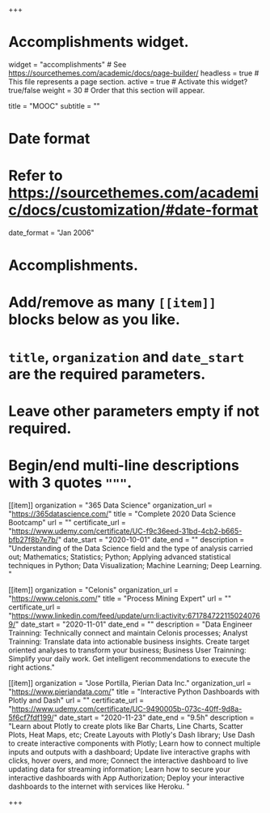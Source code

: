 +++
# Accomplishments widget.
widget = "accomplishments"  # See https://sourcethemes.com/academic/docs/page-builder/
headless = true  # This file represents a page section.
active = true  # Activate this widget? true/false
weight = 30  # Order that this section will appear.

title = "MOOC"
subtitle = ""

# Date format
#   Refer to https://sourcethemes.com/academic/docs/customization/#date-format
date_format = "Jan 2006"

# Accomplishments.
#   Add/remove as many `[[item]]` blocks below as you like.
#   `title`, `organization` and `date_start` are the required parameters.
#   Leave other parameters empty if not required.
#   Begin/end multi-line descriptions with 3 quotes `"""`.

[[item]]
  organization = "365 Data Science"
  organization_url = "https://365datascience.com/"
  title = "Complete 2020 Data Science Bootcamp"
  url = ""
  certificate_url = "https://www.udemy.com/certificate/UC-f9c36eed-31bd-4cb2-b665-bfb27f8b7e7b/"
  date_start = "2020-10-01"
  date_end = ""
  description = "Understanding of the Data Science field and the type of analysis carried out; Mathematics; Statistics; Python; Applying advanced statistical techniques in Python; Data Visualization; Machine Learning; Deep Learning.  "

[[item]]
  organization = "Celonis"
  organization_url = "https://www.celonis.com/"
  title = "Process Mining Expert"
  url = ""
  certificate_url = "https://www.linkedin.com/feed/update/urn:li:activity:6717847221150240769/"
  date_start = "2020-11-01"
  date_end = ""
  description = "Data Engineer Trainning: Technically connect and maintain Celonis processes; Analyst Trainning: Translate data into actionable business insights. Create target oriented analyses to transform your business; Business User Trainning: Simplify your daily work. Get intelligent recommendations to execute the right actions."

  [[item]]
    organization = "Jose Portilla, Pierian Data Inc."
    organization_url = "https://www.pieriandata.com/"
    title = "Interactive Python Dashboards with Plotly and Dash"
    url = ""
    certificate_url = "https://www.udemy.com/certificate/UC-9490005b-073c-40ff-9d8a-5f6cf7fdf199/"
    date_start = "2020-11-23"
    date_end = "9.5h"
    description = "Learn about Plotly to create plots like Bar Charts, Line Charts, Scatter Plots, Heat Maps, etc; Create Layouts with Plotly's Dash library; Use Dash to create interactive components with Plotly; Learn how to connect multiple inputs and outputs with a dashboard; Update live interactive graphs with clicks, hover overs, and more; Connect the interactive dashboard to live updating data for streaming information; Learn how to secure your interactive dashboards with App Authorization; Deploy your interactive dashboards to the internet with services like Heroku. "

+++
